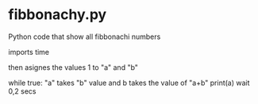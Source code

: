 # fibbonachy.py
Python code that show all fibbonachi numbers

imports time 

then asignes the values 1 to "a" and "b"

while true: 
  "a" takes "b" value and b takes the value of "a+b" 
  print(a)
  wait 0,2 secs
